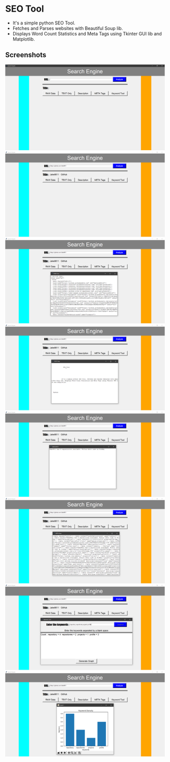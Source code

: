 # SEO Tool
* It's a simple python SEO Tool.
* Fetches and Parses websites with Beautiful Soup lib.
* Displays Word Count Statistics and Meta Tags using Tkinter GUI lib and Matplotlib.

## Screenshots
![Screenshot_1](https://github.com/Jake9811/SEO_Tool/blob/master/Screenshot_1.PNG)
![Screenshot_1](https://github.com/Jake9811/SEO_Tool/blob/master/Screenshot_2.PNG)
![Screenshot_1](https://github.com/Jake9811/SEO_Tool/blob/master/Screenshot_3.PNG)
![Screenshot_1](https://github.com/Jake9811/SEO_Tool/blob/master/Screenshot_4.PNG)
![Screenshot_1](https://github.com/Jake9811/SEO_Tool/blob/master/Screenshot_5.PNG)
![Screenshot_1](https://github.com/Jake9811/SEO_Tool/blob/master/Screenshot_6.PNG)
![Screenshot_1](https://github.com/Jake9811/SEO_Tool/blob/master/Screenshot_7.PNG)
![Screenshot_1](https://github.com/Jake9811/SEO_Tool/blob/master/Screenshot_8.PNG)

